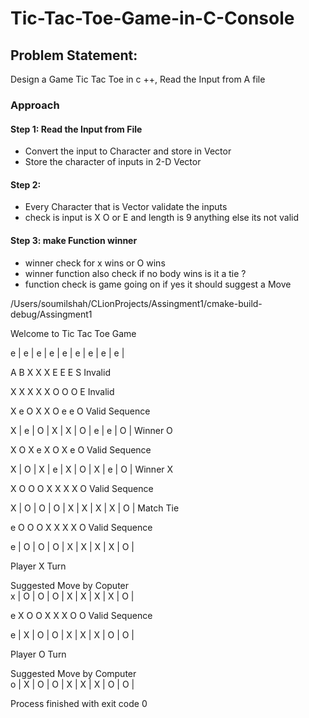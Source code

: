 # Tic-Tac-Toe-Game-in-C-Console

## Problem Statement: 
Design a Game Tic Tac Toe in c ++, Read the Input from A file 

### Approach 
#### Step 1:  Read the Input from File
* Convert the input to Character and store in Vector 
* Store the character of inputs in 2-D Vector

#### Step 2:
* Every Character that is Vector validate the inputs 
* check is input is X O or E and length is 9 anything else its not valid

#### Step 3: make Function winner 
* winner check for x wins or O wins
* winner function also check if no body wins is it a tie ?
* function check is game going on if yes it should suggest a Move 


 
/Users/soumilshah/CLionProjects/Assingment1/cmake-build-debug/Assingment1

Welcome to Tic Tac Toe Game

e | e | e | 
e | e | e | 
e | e | e | 


A B X X X E E E S Invalid

X X X X X O O O E Invalid

X e O X X O e e O Valid Sequence 

X | e | O | 
X | X | O | 
e | e | O | 
Winner O



X O X e X O X e O Valid Sequence 

X | O | X | 
e | X | O | 
X | e | O | 
Winner X



X O O O X X X X O Valid Sequence 

X | O | O | 
O | X | X | 
X | X | O | 
Match Tie


e O O O X X X X O Valid Sequence 

e | O | O | 
O | X | X | 
X | X | O | 

Player X Turn

Suggested Move by Coputer  
x | O | O | 
O | X | X | 
X | X | O | 


e X O O X X X O O Valid Sequence 

e | X | O | 
O | X | X | 
X | O | O | 

Player O Turn 

Suggested Move by Computer  
o | X | O | 
O | X | X | 
X | O | O | 

Process finished with exit code 0

